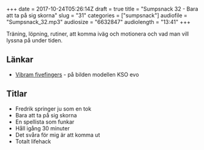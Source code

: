 +++
date = 2017-10-24T05:26:14Z
draft = true
title = "Sumpsnack 32 - Bara att ta på sig skorna"
slug = "31"
categories = ["sumpsnack"]
audiofile = "Sumpsnack_32.mp3"
audiosize = "6632847"
audiolength = "13:41"
+++

Träning, löpning, rutiner, att komma iväg och motionera och vad man vill lyssna på under tiden.

## Länkar ##
* [Vibram fivefingers](http://www.bjoreman.com/images/kso-evo@2x.jpg) - på bilden modellen KSO evo

## Titlar ##
* Fredrik springer ju som en tok
* Bara att ta på sig skorna
* En spellista som funkar
* Håll igång 30 minuter
* Det svåra för mig är att komma ut
* Totalt lifehack